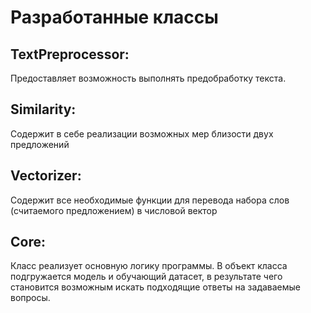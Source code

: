 # Разработанные классы
## TextPreprocessor:
  Предоставляет возможность выполнять предобработку текста.
## Similarity:
  Содержит в себе реализации возможных мер близости двух предложений
## Vectorizer:
  Содержит все необходимые функции для перевода набора слов (считаемого предложением) в числовой вектор
## Core:
  Класс реализует основную логику программы. В объект класса подгружается модель и обучающий датасет,
  в результате чего становится возможным искать подходящие ответы на задаваемые вопросы.
  
  
